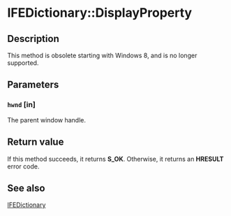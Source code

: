 # IFEDictionary::DisplayProperty

## Description

This method is obsolete starting with Windows 8, and is no longer supported.

## Parameters

### `hwnd` [in]

The parent window handle.

## Return value

If this method succeeds, it returns **S_OK**. Otherwise, it returns an **HRESULT** error code.

## See also

[IFEDictionary](https://learn.microsoft.com/windows/desktop/api/msime/nn-msime-ifedictionary)